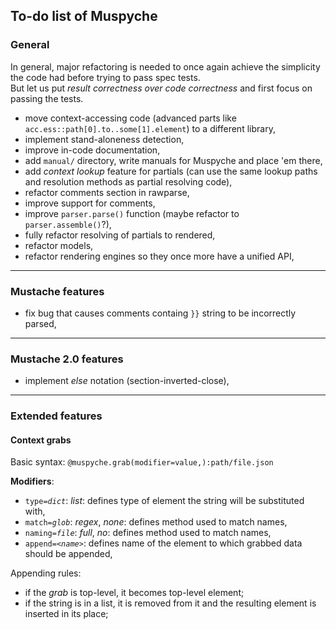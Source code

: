 ## To-do list of Muspyche

### General

In general, major refactoring is needed to once again achieve the simplicity the code had
before trying to pass spec tests.  
But let us put *result correctness over code correctness* and
first focus on passing the tests.

- move context-accessing code (advanced parts like `acc.ess::path[0].to..some[1].element`) to a different library,
- implement stand-aloneness detection,
- improve in-code documentation,
- add `manual/` directory, write manuals for Muspyche and place 'em there,
- add *context lookup* feature for partials (can use the same lookup paths and resolution methods as partial resolving code),
- refactor comments section in rawparse,
- improve support for comments,
- improve `parser.parse()` function (maybe refactor to `parser.assemble()`?),
- fully refactor resolving of partials to rendered,
- refactor models,
- refactor rendering engines so they once more have a unified API,


----

### Mustache features

- fix bug that causes comments containg `}}` string to be incorrectly parsed,


----

### Mustache 2.0 features

- implement *else* notation (section-inverted-close),


----

### Extended features

#### Context grabs

Basic syntax: `@muspyche.grab(modifier=value,):path/file.json`

**Modifiers**:

- `type`*`=dict`*: *list*: defines type of element the string will be substituted with,
- `match`*`=glob`*: *regex*, *none*: defines method used to match names,
- `naming`*`=file`*: *full*, *no*: defines method used to match names,
- `append`*`=<name>`*: defines name of the element to which grabbed data should be appended,

Appending rules:

- if the *grab* is top-level, it becomes top-level element;
- if the string is in a list, it is removed from it and the resulting element is inserted in its place;
